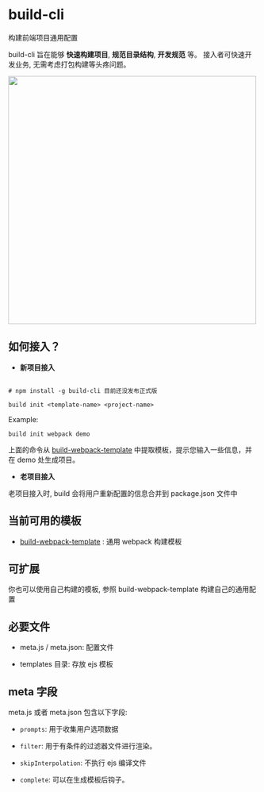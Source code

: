 # build-cli

构建前端项目通用配置

build-cli 旨在能够 **快速构建项目**, **规范目录结构**, **开发规范** 等。 接入者可快速开发业务, 无需考虑打包构建等头疼问题。

<img src="https://p3.ssl.qhimg.com/t0132bd7c6d008a753f.png" width=500/>

## 如何接入？

- **新项目接入**

```shell

# npm install -g build-cli 目前还没发布正式版

build init <template-name> <project-name>
```

Example:

```shell
build init webpack demo
```

上面的命令从 [build-webpack-template](https://github.com/liuzhaoxu1996/build-webpack-template) 中提取模板，提示您输入一些信息，并在 demo 处生成项目。

- **老项目接入**

老项目接入时, build 会将用户重新配置的信息合并到 package.json 文件中

## 当前可用的模板

- [build-webpack-template](https://github.com/liuzhaoxu1996/build-webpack-template) : 通用 webpack 构建模板

## 可扩展

你也可以使用自己构建的模板, 参照 build-webpack-template 构建自己的通用配置

## 必要文件

- meta.js / meta.json: 配置文件

- templates 目录: 存放 ejs 模板

## meta 字段

meta.js 或者 meta.json 包含以下字段:

- `prompts`: 用于收集用户选项数据

- `filter`: 用于有条件的过滤器文件进行渲染。

- `skipInterpolation`: 不执行 ejs 编译文件

- `complete`: 可以在生成模板后钩子。
